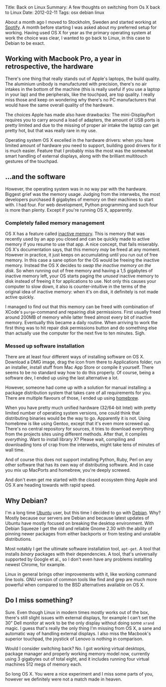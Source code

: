 Title: Back on Linux
Summary: A few thoughts on switching from Os X back to Linux
Date: 2012-02-11
Tags: osx debian linux

About a month ago I moved to Stockholm, Sweden and started working at
[Spotify](http://spotify.com). A month before starting I was asked
about my preferred setup for working. Having used OS X for year as the
primary operating system at work the choice was clear, I wanted to go
back to Linux, in this case to Debian to be exact.

## Working with Macbook Pro, a year in retrospective, the hardware

There's one thing that really stands out of Apple's laptops, the build
quality. The aluminium unibody is manufactured with precision, there's
no air intakes in the bottom of the machine (this is really useful if
you use a laptop in your lap) and the peripherals, like the touchpad,
are top quality. I really miss those and keep on wondering why there's
no PC manufacturers that would have the same overall quality of the
hardware.

The choices Apple has made also have drawbacks: The mini-DisplayPort
requires you to carry around a load of adapters, the amount of USB
ports is pretty limited and due to the missing of proper air intake
the laptop can get pretty hot, but that was really rare in my use.

Operating system OS X excelled in the hardware drivers: when you have
limited amount of hardware you need to support, building good drivers
for it is much easier. Feature that I probably miss the most was the
somewhat smart handling of external displays, along with the brilliant
multitouch gestures of the touchpad.

## ...and the software

However, the operating system was in no way par with the hardware.
Biggest grief was the memory usage. Judging from the interwebs, the
most developers purchased 8 gigabytes of memory on their machines to
start with. I had four. For web development, Python programming and
such four is more than plenty. Except if you're running OS X,
apparently.

### Completely failed memory management

OS X has a feature called
[inactive memory](http://support.apple.com/kb/HT1342). This is memory
that was recently used by an app you closed and can be quickly made to
active memory if you resume to use that app. A nice concept, that
fails miserably. OS X's documentation says, that this memory *may* be
freed at any moment. However in practice, it just keeps on
accumulating until you run out of free memory. In this case a sane
option for the OS would be freeing the inactive memory. Instead the OS
X decides to *swap the inactive memory on the disk*. So when running
out of free memory and having a 1,5 gigabytes of inactive memory left,
your OS starts paging the *unused* inactive memory to disk instead of freeing
it for applications to use. Not only this causes your computer to slow
down, it also is counter-intuitive in the terms of the original idea
of inactive memory: when it's on disk, it definitely is not made
active quickly.

I managed to find out that this memory can be freed with combination
of XCode's `purge`-command and repairing *disk* permissions. First
usually freed around 200MB of memory while latter freed almost every
bit of inactive memory. Eventually this became a daily routine. When
arriving to work the first thing was to hit repair disk permissions
button and do something else than actually use the computer for the
next five to ten minutes. Sigh.

### Messed up software installation

There are at least four different ways of installing software on OS X.
Download a DMG image, drag the icon from there to Applications folder,
run an installer, install stuff from Mac App Store or compile it
yourself. There seems to be no standard way how to do this properly.
Of course, being a software dev, I ended up using the last alternative
a lot.

However, someone had come up with a solution for manual installing: a
package distribution system that takes care of all requirements for
you. There are multiple flavours of those, I ended up using
[homebrew](http://mxcl.github.com/homebrew/).

When you have pretty much unified hardware (32/64-bit Intel) with
pretty limited number of operating system versions, one could think
that distributing binaries would be the way to go. Apparently it is
not. Using homebrew is like using Gentoo, except that it's even more
screwed up. There's no central repository for sources, it tries to
download everything from the projects sites using different methods.
After that, it compiles *everything*. Want to install library X?
Please wait, compiling and downloading tons of crap from the
interwebs, might take tens of minutes of wall time.

And of course this does not support installing Python, Ruby, Perl on
any other software that has its own way of distributing software. And
in case you mix up MacPorts and homebrew, you're deeply screwed.

And don't even get me started with the closed ecosystem thing Apple
and OS X are heading towards with rapid speed.

## Why Debian?

I'm a long time [Ubuntu](http://ubuntu.com) user, but this time I
decided to go with [Debian](http://debian.org). Why? Mostly because
our servers are Debian and because latest updates of Ubuntu have
mostly focused on breaking the desktop environment. With Debian
Squeeze I get the old and reliable Gnome 2.30 with the ability of
pinning newer packages from either backports or from testing and
unstable distributions.

Most notably I get the ultimate software installation tool, `apt-get`.
A tool that installs *binary* packages with their dependencies. A
tool, that's universally supported by Google et al., so I don't even
have any problems installing newest Chrome, for example.

Linux in general brings other improvements with it, like working
command line tools. GNU version of common tools like find and grep are
much more powerful when compared to the BSD alternatives available on
OS X.

## Do I miss something?

Sure. Even though Linux in modern times mostly works out of the box,
there's still slight issues with external displays, for example I
can't set the 30" Dell monitor at work to be the only display without
doing some `xrand` magic. I guess that's really the only thing I'm
missing from OS X, a sane and automatic way of handling external
displays. I also miss the Macbook's superior touchpad, the joystick of
Lenovo is nothing in comparison.

Would I consider switching back? No. I got working virtual desktops,
package manager and properly working memory model now, currently using
3 gigabytes out of total eight, and it includes running four virtual
machines 512 megs of memory each.

So long OS X. You were a nice experiment and I miss some parts of you,
however we definitely were not a match made in heaven.
